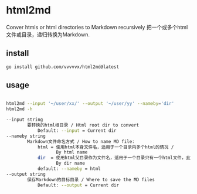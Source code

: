 # html2md
Conver htmls or html directories to Markdown recursively
把一个或多个html文件或目录，递归转换为Markdown.

## install
```bash
go install github.com/vvvvvx/html2md@latest
```

## usage
```bash

html2md --input '~/user/xx/' --output '~/user/yy' --nameby='dir'
html2md -h

--input string
    	要转换的html根目录 / Html root dir to convert
    	    Default: --input = Current dir
--nameby string
    	Markdown文件命名方式 / How to name MD file:
    	    html = 使用html本身文件名，适用于一个目录内多个html的情况 / 
                   By html name
    	    dir  = 使用html父目录作为文件名，适用于一个目录只有一个html文件，且文件名为index.html的情况 / 
                   By dir name
    	    default: --nameby = html 
--output string
    	保存Markdown的目标目录 / Where to save the MD files
    	    Default: --output = Current dir

```

